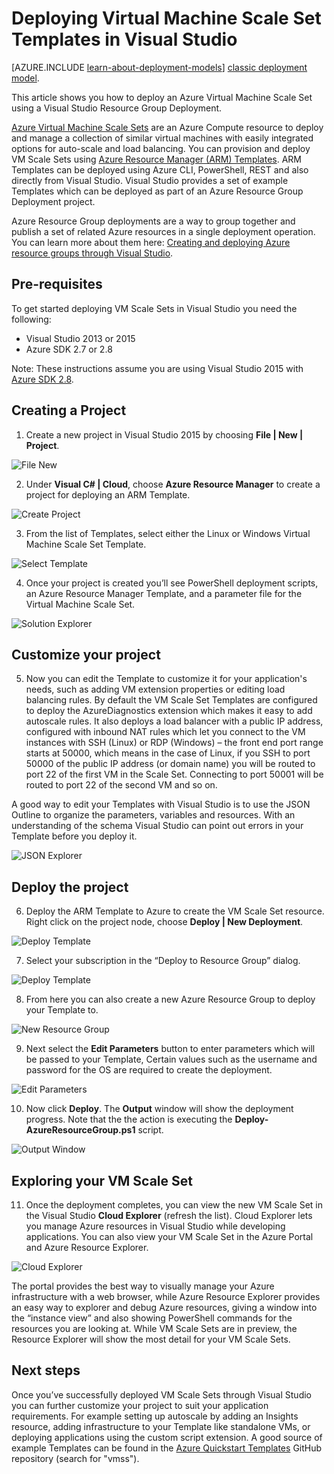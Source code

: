 <properties
	pageTitle="Deploying Virtual Machine Scale Set Templates in Visual Studio | Microsoft Azure"
	description="How to deploy Virtual Machine Scale Set using a Visual Studio Resource Group Deployment"
	services="virtual-machines"
	documentationCenter=""
	authors="gbowerman"
	manager="timlt"
	editor=""
	tags="azure-resource-manager"/>

<tags
	ms.service="virtual-machines"
	ms.workload="infrastructure-services"
	ms.tgt_pltfrm="na"
	ms.devlang="na"
	ms.topic="article"
	ms.date="12/11/2015"
	ms.author="guybo"/>

# Deploying Virtual Machine Scale Set Templates in Visual Studio
[AZURE.INCLUDE [learn-about-deployment-models](../../includes/learn-about-deployment-models-rm-include.md)] [classic deployment model](virtual-machines-create-windows-powershell-service-manager.md).

This article shows you how to deploy an Azure Virtual Machine Scale Set using a Visual Studio Resource Group Deployment.


[Azure Virtual Machine Scale Sets](azure.microsoft.com/blog/azure-vm-scale-sets-public-preview/) are an Azure Compute resource to deploy and manage a collection of similar virtual machines with easily integrated options for auto-scale and load balancing. You can provision and deploy VM Scale Sets using [Azure Resource Manager (ARM) Templates](https://github.com/Azure/azure-quickstart-templates). ARM Templates can be deployed using Azure CLI, PowerShell, REST and also directly from Visual Studio. Visual Studio provides a set of example Templates which can be deployed as part of an Azure Resource Group Deployment project.

Azure Resource Group deployments are a way to group together and publish a set of related Azure resources in a single deployment operation. You can learn more about them here: [Creating and deploying Azure resource groups through Visual Studio](https://azure.microsoft.com/documentation/articles/vs-azure-tools-resource-groups-deployment-projects-create-deploy/).

## Pre-requisites

To get started deploying VM Scale Sets in Visual Studio you need the following:

- Visual Studio 2013 or 2015
- Azure SDK 2.7 or 2.8

Note: These instructions assume you are using Visual Studio 2015 with [Azure SDK 2.8](https://azure.microsoft.com/blog/announcing-the-azure-sdk-2-8-for-net/).

## Creating a Project

1. Create a new project in Visual Studio 2015 by choosing **File | New | Project**.

 ![File New][file_new]

2. Under **Visual C# | Cloud**, choose **Azure Resource Manager** to create a project for deploying an ARM Template.

 ![Create Project][create_project]

3.  From the list of Templates, select either the Linux or Windows Virtual Machine Scale Set Template.

 ![Select Template][select_Template]

4. Once your project is created you’ll see PowerShell deployment scripts, an Azure Resource Manager Template, and a parameter file for the Virtual Machine Scale Set.

 ![Solution Explorer][solution_explorer]

 ## Customize your project

5. Now you can edit the Template to customize it for your application's needs, such as adding VM extension properties or editing load balancing rules. By default the VM Scale Set Templates are configured to deploy the AzureDiagnostics extension which makes it easy to add autoscale rules. It also deploys a load balancer with a public IP address, configured with inbound NAT rules which let you connect to the VM instances with SSH (Linux) or RDP (Windows) – the front end port range starts at 50000, which means in the case of Linux, if you SSH to port 50000 of the public IP address (or domain name) you will be routed to port 22 of the first VM in the Scale Set. Connecting to port 50001 will be routed to port 22 of the second VM and so on.

 A good way to edit your Templates with Visual Studio is to use the JSON Outline to organize the parameters, variables and resources. With an understanding of the schema Visual Studio can point out errors in your Template before you deploy it.

 ![JSON Explorer][json_explorer]

 ## Deploy the project

6. Deploy the ARM Template to Azure to create the VM Scale Set resource. Right click on the project node, choose **Deploy | New Deployment**.

 ![Deploy Template][5deploy_Template]

7. Select your subscription in the “Deploy to Resource Group” dialog.

 ![Deploy Template][6deploy_Template]

8. From here you can also create a new Azure Resource Group to deploy your Template to.

 ![New Resource Group][new_resource]

9. Next select the **Edit Parameters** button to enter parameters which will be passed to your Template, Certain values such as the username and password for the OS are required to create the deployment.

 ![Edit Parameters][edit_parameters]

10. Now click **Deploy**. The **Output** window will show the deployment progress. Note that the the action is executing the **Deploy-AzureResourceGroup.ps1** script.

 ![Output Window][output_window]

 ## Exploring your VM Scale Set

11. Once the deployment completes, you can view the new VM Scale Set in the Visual Studio **Cloud Explorer** (refresh the list). Cloud Explorer lets you manage Azure resources in Visual Studio while developing applications. You can also view your VM Scale Set in the Azure Portal and Azure Resource Explorer.

 ![Cloud Explorer][cloud_explorer]

 The portal provides the best way to visually manage your Azure infrastructure with a web browser, while Azure Resource Explorer provides an easy way to explorer and debug Azure resources, giving a window into the “instance view” and also showing PowerShell commands for the resources you are looking at. While VM Scale Sets are in preview, the Resource Explorer will show the most detail for your VM Scale Sets.

## Next steps

Once you’ve successfully deployed VM Scale Sets through Visual Studio you can further customize your project to suit your application requirements. For example setting up autoscale by adding an Insights resource, adding infrastructure to your Template like standalone VMs, or deploying applications using the custom script extension. A good source of example Templates can be found in the [Azure Quickstart Templates](https://github.com/Azure/azure-quickstart-templates) GitHub repository (search for "vmss").

[file_new]: ./media/virtual-machines-vmss-vstemplates/1-FileNew.png
[create_project]: ./media/virtual-machines-vmss-vstemplates/2-CreateProject.png
[select_Template]: ./media/virtual-machines-vmss-vstemplates/3b-SelectTemplateLin.png
[solution_explorer]: ./media/virtual-machines-vmss-vstemplates/4-SolutionExplorer.png
[json_explorer]: ./media/virtual-machines-vmss-vstemplates/10-JsonExplorer.png
[5deploy_Template]: ./media/virtual-machines-vmss-vstemplates/5-DeployTemplate.png
[6deploy_Template]: ./media/virtual-machines-vmss-vstemplates/6-DeployTemplate.png
[new_resource]: ./media/virtual-machines-vmss-vstemplates/7-NewResourceGroup.png
[edit_parameters]: ./media/virtual-machines-vmss-vstemplates/8-EditParameter.png
[output_window]: ./media/virtual-machines-vmss-vstemplates/9-Output.png
[cloud_explorer]: ./media/virtual-machines-vmss-vstemplates/12-CloudExplorer.png
